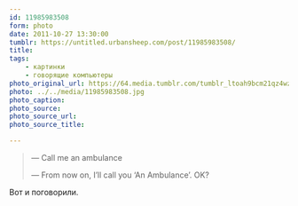 ```yaml
---
id: 11985983508
form: photo
date: 2011-10-27 13:30:00
tumblr: https://untitled.urbansheep.com/post/11985983508/
title:
tags:
    - картинки
    - говорящие компьютеры
photo_original_url: https://64.media.tumblr.com/tumblr_ltoah9bcm21qz4wzio1_r1_500.jpg
photo: ../../media/11985983508.jpg
photo_caption:
photo_source:
photo_source_url:
photo_source_title:

---
```


<p><blockquote>
<p>—&nbsp;Call me an ambulance</p>
<p>—&nbsp;From now on, I’ll call you ‘An Ambulance’. OK?</p>
</blockquote>

<p>Вот и поговорили.</p></p>
